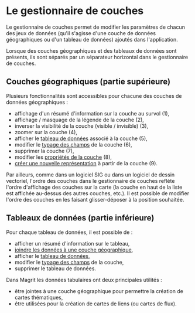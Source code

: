 # Le gestionnaire de couches

Le gestionnaire de couches permet de modifier les paramètres de chacun des jeux de données (qu'il s'agisse d'une couche 
de données géographiques ou d'un tableau de données) ajoutés dans l'application.

<ZoomImg
    src="/layer-manager.png"
    alt="Gestionnaire de couches"
    caption="Exemple : Gestionnaire de couches avec trois couches géographiques et un tableau de données"
/>

Lorsque des couches géographiques et des tableaux de données sont présents, ils sont séparés par un séparateur horizontal
dans le gestionnaire de couches.

## Couches géographiques (partie supérieure)

Plusieurs fonctionnalités sont accessibles pour chacune des couches de données géographiques :

- affichage d'un résumé d'information sur la couche au survol (1),
- affichage / masquage de la légende de la couche (2),
- inverser la visibilité de la couche (visible / invisible) (3),
- zoomer sur la couche (4),
- afficher le [tableau de données](./data-table) associé à la couche (5),
- modifier le [typage des champs](./typing) de la couche (6),
- supprimer la couche (7),
- modifier les [propriétés de la couche](./layer-properties) (8),
- [créer une nouvelle représentation](./layer-creation) à partir de la couche (9).

<ZoomImg
    src="./layer-manager-item.png"
    alt="Fonctionnalités accessibles pour chaque couche"
    caption="Fonctionnalités accessibles pour chaque couche"
/>

Par ailleurs, comme dans un logiciel SIG ou dans un logiciel de dessin vectoriel, l'ordre des couches dans le gestionnaire de couches
reflète l'ordre d'affichage des couches sur la carte (la couche en haut de la liste est affichée au-dessus des autres couches, etc.).
Il est possible de modifier l'ordre des couches en les faisant glisser-déposer à la position souhaitée.

## Tableaux de données (partie inférieure)

Pour chaque tableau de données, il est possible de :

- afficher un résumé d'information sur le tableau,
- [joindre les données à une couche géographique](./functionalities/join),
- afficher le [tableau de données](./data-table),
- modifier le [typage des champs](./typing) de la couche,
- supprimer le tableau de données.

Dans Magrit les données tabulaires ont deux principales utilités :

- être jointes à une couche géographique pour permettre la création de cartes thématiques,
- être utilisées pour la création de cartes de liens (ou cartes de flux).
